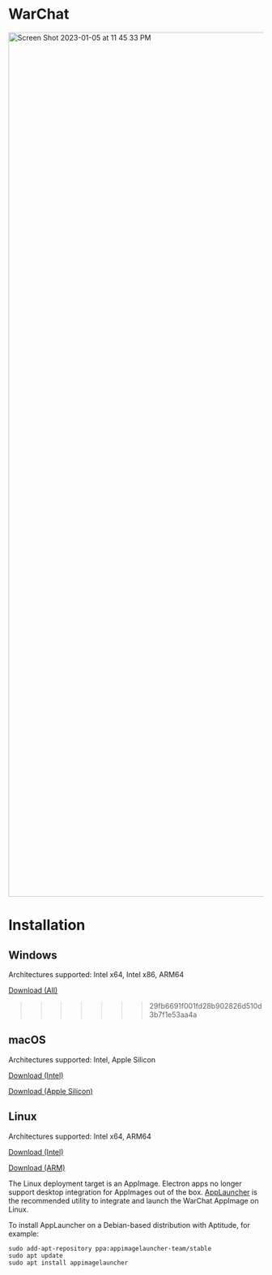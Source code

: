 # WarChat
<img width="1704" alt="Screen Shot 2023-01-05 at 11 45 33 PM" src="https://user-images.githubusercontent.com/43896559/210931873-a367ceac-a339-4c50-938b-25837250aae2.png">

# Installation
## Windows
Architectures supported: Intel x64, Intel x86, ARM64

[Download (All)](https://github.com/KnightsOfGlory/WarChat/releases/download/v0.3.7/WarChat-Setup-0.3.7.exe)
>>>>>>> 29fb6691f001fd28b902826d510d3b7f1e53aa4a

## macOS
Architectures supported: Intel, Apple Silicon

[Download (Intel)](https://github.com/KnightsOfGlory/WarChat/releases/download/v0.3.7/WarChat-0.3.7.dmg)

[Download (Apple Silicon)](https://github.com/KnightsOfGlory/WarChat/releases/download/v0.3.7/WarChat-0.3.7-arm64.dmg)

## Linux
Architectures supported: Intel x64, ARM64

[Download (Intel)](https://github.com/KnightsOfGlory/WarChat/releases/download/v0.3.7/WarChat-0.3.7.AppImage)

[Download (ARM)](https://github.com/KnightsOfGlory/WarChat/releases/download/v0.3.7/WarChat-0.3.7-arm64.AppImage)

The Linux deployment target is an AppImage.  Electron apps no longer support desktop integration for AppImages out of the box.  [AppLauncher](https://github.com/TheAssassin/AppImageLauncher) is the recommended utility to integrate and launch the WarChat AppImage on Linux.

To install AppLauncher on a Debian-based distribution with Aptitude, for example:

```
sudo add-apt-repository ppa:appimagelauncher-team/stable
sudo apt update
sudo apt install appimagelauncher
```
